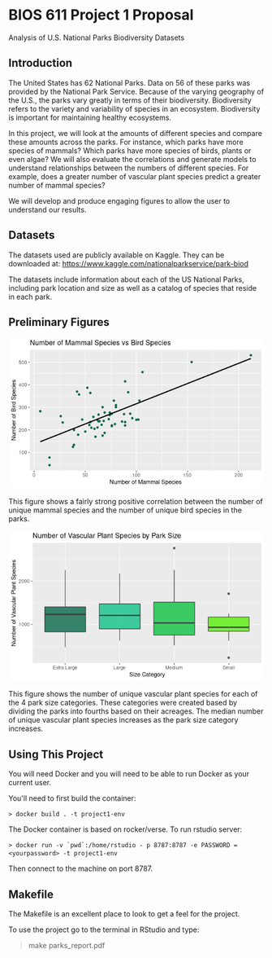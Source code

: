 BIOS 611 Project 1 Proposal
===========================
Analysis of U.S. National Parks Biodiversity Datasets

Introduction
-----------------

The United States has 62 National Parks. Data on 56 of these parks was provided by the National Park Service. Because of the varying geography of the U.S., the parks vary greatly in terms of their biodiversity. Biodiversity refers to the variety and variability of species in an ecosystem. Biodiversity is important for maintaining healthy ecosystems. 

In this project, we will look at the amounts of different species and compare these amounts across the parks. For instance, which parks have more species of mammals? Which parks have more species of birds, plants or even algae? We will also evaluate the correlations and generate models to understand relationships between the numbers of different species. For example, does a greater number of vascular plant species predict a greater number of mammal species? 

We will develop and produce engaging figures to allow the user to understand our results. 

Datasets
-----------------

The datasets used are publicly available on Kaggle. They can be downloaded at: https://www.kaggle.com/nationalparkservice/park-biod

The datasets include information about each of the US National Parks, including park location and size as well as a catalog of species that reside in each park.  

Preliminary Figures
------------------

![](figures/MammalsvsBirds2.png)

This figure shows a fairly strong positive correlation between the number of unique
mammal species and the number of unique bird species in the parks.

![](figures/ParkSizevsPlantsBoxplots.png)

This figure shows the number of unique vascular plant species for each of the 4 park 
size categories. These categories were created based by dividing the parks into fourths
based on their acreages. The median number of unique vascular plant species increases
as the park size category increases.


Using This Project
-----------------

You will need Docker and you will need to be able to run Docker as your current user.

You'll need to first build the container:

    > docker build . -t project1-env
The Docker container is based on rocker/verse. To run rstudio server: 

    > docker run -v `pwd`:/home/rstudio - p 8787:8787 -e PASSWORD = 
    <yourpassword> -t project1-env
    
Then connect to the machine on port 8787.

Makefile 
-----------------

The Makefile is an excellent place to look to get a feel for the project.

To use the project go to the terminal in RStudio and type:
> make parks_report.pdf